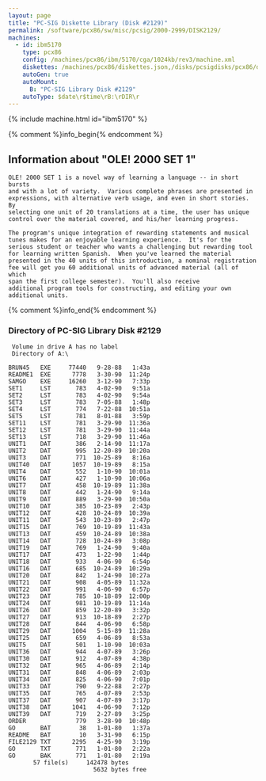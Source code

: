 ```yaml
---
layout: page
title: "PC-SIG Diskette Library (Disk #2129)"
permalink: /software/pcx86/sw/misc/pcsig/2000-2999/DISK2129/
machines:
  - id: ibm5170
    type: pcx86
    config: /machines/pcx86/ibm/5170/cga/1024kb/rev3/machine.xml
    diskettes: /machines/pcx86/diskettes.json,/disks/pcsigdisks/pcx86/diskettes.json
    autoGen: true
    autoMount:
      B: "PC-SIG Library Disk #2129"
    autoType: $date\r$time\rB:\rDIR\r
---
```


{% include machine.html id="ibm5170" %}

{% comment %}info_begin{% endcomment %}

## Information about "OLE! 2000 SET 1"

    OLE! 2000 SET 1 is a novel way of learning a language -- in short
    bursts
    and with a lot of variety.  Various complete phrases are presented in
    expressions, with alternative verb usage, and even in short stories.  By
    selecting one unit of 20 translations at a time, the user has unique
    control over the material covered, and his/her learning progress.
    
    The program's unique integration of rewarding statements and musical
    tunes makes for an enjoyable learning experience.  It's for the
    serious student or teacher who wants a challenging but rewarding tool
    for learning written Spanish.  When you've learned the material
    presented in the 40 units of this introduction, a nominal registration
    fee will get you 60 additional units of advanced material (all of which
    span the first college semester).  You'll also receive
    additional program tools for constructing, and editing your own
    additional units.
{% comment %}info_end{% endcomment %}


### Directory of PC-SIG Library Disk #2129

     Volume in drive A has no label
     Directory of A:\

    BRUN45   EXE     77440   9-28-88   1:43a
    README1  EXE      7778   3-30-90  11:24p
    SAMGO    EXE     16260   3-12-90   7:33p
    SET1     LST       783   4-02-90   9:51a
    SET2     LST       783   4-02-90   9:54a
    SET3     LST       783   7-05-88   1:48p
    SET4     LST       774   7-22-88  10:51a
    SET5     LST       781   8-01-88   3:59p
    SET11    LST       781   3-29-90  11:36a
    SET12    LST       781   3-29-90  11:44a
    SET13    LST       718   3-29-90  11:46a
    UNIT1    DAT       386   2-14-90  11:17a
    UNIT2    DAT       995  12-20-89  10:20a
    UNIT3    DAT       771  10-25-89   8:16a
    UNIT40   DAT      1057  10-19-89   8:15a
    UNIT4    DAT       552   1-10-90  10:01a
    UNIT6    DAT       427   1-10-90  10:06a
    UNIT7    DAT       458  10-19-89  11:38a
    UNIT8    DAT       442   1-24-90   9:14a
    UNIT9    DAT       889   3-29-90  10:50a
    UNIT10   DAT       385  10-23-89   2:43p
    UNIT12   DAT       428  10-24-89  10:39a
    UNIT11   DAT       543  10-23-89   2:47p
    UNIT15   DAT       769  10-19-89  11:43a
    UNIT13   DAT       459  10-24-89  10:38a
    UNIT14   DAT       728  10-24-89   3:08p
    UNIT19   DAT       769   1-24-90   9:40a
    UNIT17   DAT       473   1-22-90   1:44p
    UNIT18   DAT       933   4-06-90   6:54p
    UNIT16   DAT       685  10-24-89  10:29a
    UNIT20   DAT       842   1-24-90  10:27a
    UNIT21   DAT       908   4-05-89  11:32a
    UNIT22   DAT       991   4-06-90   6:57p
    UNIT23   DAT       785  10-18-89  12:00p
    UNIT24   DAT       981  10-19-89  11:14a
    UNIT26   DAT       859  12-20-89   3:32p
    UNIT27   DAT       913  10-18-89   2:27p
    UNIT28   DAT       844   4-06-90   6:58p
    UNIT29   DAT      1004   5-15-89  11:28a
    UNIT25   DAT       659   4-06-89   8:53a
    UNIT5    DAT       501   1-10-90  10:03a
    UNIT36   DAT       944   4-07-89   3:26p
    UNIT30   DAT       912   4-07-89   4:38p
    UNIT32   DAT       965   4-06-89   2:14p
    UNIT31   DAT       848   4-06-89   2:03p
    UNIT34   DAT       825   4-06-90   7:01p
    UNIT33   DAT       790   9-22-88   2:27p
    UNIT35   DAT       765   4-07-89   2:53p
    UNIT37   DAT       907   4-07-89   3:17p
    UNIT38   DAT      1041   4-06-90   7:12p
    UNIT39   DAT       719   2-27-89   3:25p
    ORDER              779   3-28-90  10:48p
    GO       BAT        38   1-01-80   1:37a
    README   BAT        10   3-31-90   6:15p
    FILE2129 TXT      2295   4-25-90   3:19p
    GO       TXT       771   1-01-80   2:22a
    GO       BAK       771   1-01-80   2:19a
           57 file(s)     142478 bytes
                            5632 bytes free
